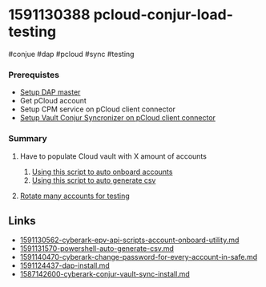 # 1591130388 pcloud-conjur-load-testing
#conjue #dap #pcloud #sync #testing

### Prerequistes
- [Setup DAP master](1591124437-dap-install.md)
- Get pCloud account
- Setup CPM service on pCloud client connector
- [Setup Vault Conjur Syncronizer on pCloud client connector](1587142600-cyberark-conjur-vault-sync-install.md)



### Summary
1. Have to populate Cloud vault with X amount of accounts
    1. [Using this script to auto onboard accounts](1591130562-cyberark-epv-api-scripts-account-onboard-utility.md)
    2. [Using this script to auto generate csv](1591131570-powershell-auto-generate-csv.md)
  
2. [Rotate many accounts for testing](1591140470-cyberark-change-password-for-every-account-in-safe.md)




## Links
- [1591130562-cyberark-epv-api-scripts-account-onboard-utility.md](1591130562-cyberark-epv-api-scripts-account-onboard-utility.md)
- [1591131570-powershell-auto-generate-csv.md](1591131570-powershell-auto-generate-csv.md)
- [1591140470-cyberark-change-password-for-every-account-in-safe.md](1591140470-cyberark-change-password-for-every-account-in-safe.md)
- [1591124437-dap-install.md](1591124437-dap-install.md)
- [1587142600-cyberark-conjur-vault-sync-install.md](1587142600-cyberark-conjur-vault-sync-install.md)
